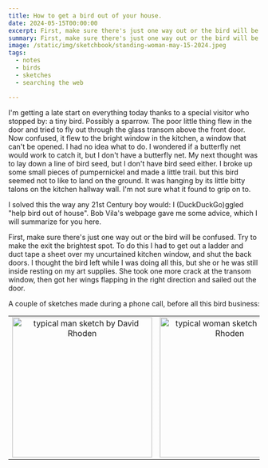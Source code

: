 ```yaml
---
title: How to get a bird out of your house.
date: 2024-05-15T00:00:00
excerpt: First, make sure there's just one way out or the bird will be confused.
summary: First, make sure there's just one way out or the bird will be confused.
image: /static/img/sketchbook/standing-woman-may-15-2024.jpeg
tags:
  - notes
  - birds
  - sketches
  - searching the web

---
```


I'm getting a late start on everything today thanks to a special visitor who stopped by: a tiny bird. Possibly a sparrow.
The poor little thing flew in the door and tried to fly out through the glass transom above the front door. Now confused, it flew to the bright window in the kitchen, a window that can't be opened. I had no idea what to do. I wondered if a butterfly net would work to catch it, but I don't have a butterfly net. My next thought was to lay down a line of bird seed, but I don't have bird seed either. I broke up some small pieces of pumpernickel and made a little trail. but this bird seemed not to like to land on the ground. It was hanging by its little bitty talons on the kitchen hallway wall. I'm not sure what it found to grip on to.

I solved this the way any 21st Century boy would: I (DuckDuckGo)ggled "help bird out of house". Bob Vila's webpage gave me some advice, which I will summarize for you here.

First, make sure there's just one way out or the bird will be confused. Try to make the exit the brightest spot. To do this I had to get out a ladder and duct tape a sheet over my uncurtained kitchen window, and shut the back doors. I thought the bird left while I was doing all this, but she or he was still inside resting on my art supplies. She took one more crack at the transom window, then got her wings flapping in the right direction and sailed out the door.

A couple of sketches made during a phone call, before all this bird business:

<table cellspacing=10px>
<tr>
  <td style="width:250px; text-align: center;">
    <img src="/static/img/sketchbook/standing-man-may-15-2024.jpeg" alt= "typical man sketch by David Rhoden" style="width: 280px; outline: 1px dotted rgba(0,0,0,.1);">
  </td>
  <td style="width:250px; text-align: center;">
    <img src="/static/img/sketchbook/standing-woman-may-15-2024.jpeg" alt="typical woman sketch by David Rhoden" style="width: 280px;outline: 1px dotted rgba(0,0,0,.1);">
  </td>
</tr>
</table>